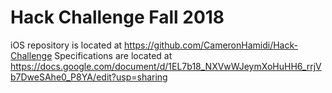 # Hack Challenge Fall 2018
iOS repository is located at https://github.com/CameronHamidi/Hack-Challenge
Specifications are located at https://docs.google.com/document/d/1EL7b18_NXVwWJeymXoHuHH6_rrjVb7DweSAhe0_P8YA/edit?usp=sharing
